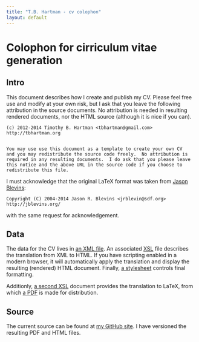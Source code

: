 ```yaml
---
title: "T.B. Hartman - cv colophon"
layout: default
---
```


Colophon for cirriculum vitae generation
========================================

Intro
-----

This document describes how I create and publish my CV.  Please feel free use and modify at your own risk, but I ask that you leave the following attribution in the source documents.  No attribution is needed in resulting rendered documents, nor the HTML source (although it is nice if you can).

    (c) 2012-2014 Timothy B. Hartman <tbhartman@gmail.com>
    http://tbhartman.org
    
    
    You may use use this document as a template to create your own CV
    and you may redistribute the source code freely.  No attribution is
    required in any resulting documents.  I do ask that you please leave
    this notice and the above URL in the source code if you choose to
    redistribute this file.

I must acknowledge that the original LaTeX format was taken from [Jason Blevins](http://jblevins.org):

    Copyright (C) 2004-2014 Jason R. Blevins <jrblevin@sdf.org>
    http://jblevins.org/

with the same request for acknowledgement.

Data
----

The data for the CV lives in [an XML file](/cv/cv.xml).  An associated [XSL](/cv/cv.xsl) file describes the translation from XML to HTML.  If you have scripting enabled in a modern browser, it will automatically apply the translation and display the resulting (rendered) HTML document.  Finally, [a stylesheet](/cv/cv.css) controls final formatting.

Additionly, [a second XSL](/cv/cv.tex.xsl) document provides the translation to LaTeX, from which [a PDF](/cv/cv.pdf) is made for distribution.

Source
------

The current source can be found at [my GitHub site](http://github.com/tbhartman/cv).  I have versioned the resulting PDF and HTML files.
